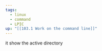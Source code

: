```yaml
---
tags:
  - linux
  - command
  - LPIC
up: "[[103.1 Work on the command line]]"
---
```

it show the active directory 
